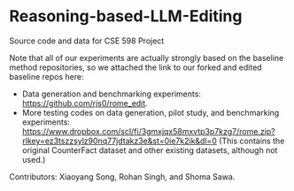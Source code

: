 # Reasoning-based-LLM-Editing
Source code and data for CSE 598 Project

Note that all of our experiments are actually strongly based on the baseline method repositories, so we attached the link to our forked and edited baseline repos here: 
- Data generation and benchmarking experiments: https://github.com/rjs0/rome_edit.
- More testing codes on data generation, pilot study, and benchmarking experiments: https://www.dropbox.com/scl/fi/3gmxjqx58mxvtp3p7kzg7/rome.zip?rlkey=ez3tszzsylz90nq77jdtakz3e&st=0ie7k2ik&dl=0
  (This contains the original CounterFact dataset and other existing datasets, although not used.)

Contributors: Xiaoyang Song, Rohan Singh, and Shoma Sawa.
